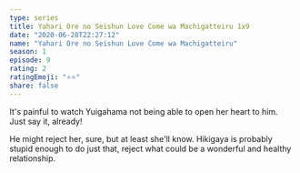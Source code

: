 ```yaml
--- 
type: series 
title: Yahari Ore no Seishun Love Come wa Machigatteiru 1x9 
date: "2020-06-28T22:27:12" 
name: "Yahari Ore no Seishun Love Come wa Machigatteiru" 
season: 1 
episode: 9 
rating: 2 
ratingEmoji: "⭐️⭐️" 
share: false 
---
```


It's painful to watch Yuigahama not being able to open her heart to him. Just say it, already!

He might reject her, sure, but at least she'll know. Hikigaya is probably stupid enough to do just that, reject what could be a wonderful and healthy relationship.
